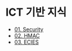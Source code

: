 # ICT 기반 지식

 - [01. Security](./docs/01-malicious.md)
 - [02. HMAC](./docs/02-hmac.md)
 - [03. ECIES](./docs/03-ecies.md)